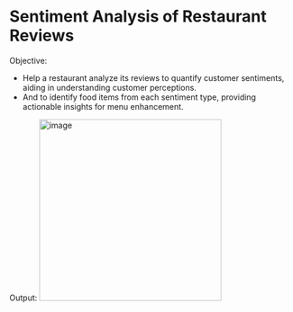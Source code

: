 # Sentiment Analysis of Restaurant Reviews
Objective:
* Help a restaurant analyze its reviews to quantify customer sentiments, aiding in understanding customer perceptions.
* And to identify food items from each sentiment type, providing actionable insights for menu enhancement.

Output:
<img width="323" alt="image" src="https://github.com/TANMOY002/RestaurantSentimentAnalysis/assets/20622647/b097781a-35ac-4cd6-9cad-0be749e61aba">

